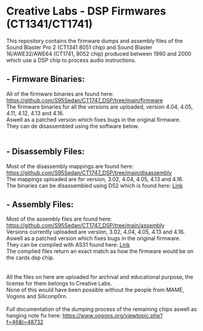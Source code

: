 # Creative Labs - DSP Firmwares (CT1341/CT1741)

This repository contains the firmware dumps and assembly files of the Sound Blaster Pro 2 (CT1341 8051 chip) and Sound Blaster 16/AWE32/AWE64 (CT1741, 8052 chip) produced between 1990 and 2000 which use a DSP chip to process audio instructions.

## - Firmware Binaries:<br>
All of the firmware binaries are found here: https://github.com/S95Sedan/CT1747_DSP/tree/main/firmware<br>
The firmware binaries for all the versions are uploaded, version 4.04, 4.05, 4.11, 4.12, 4.13 and 4.16.<br>
Aswell as a patched version which fixes bugs in the original firmware.<br>
They can de disassembled using the software below.<br>
<br>
## - Disassembly Files:<br>
Most of the disassembly mappings are found here: https://github.com/S95Sedan/CT1747_DSP/tree/main/disassembly<br>
The mappings uploaded are for version, 3.02, 4.04, 4.05, 4.13 and 4.16.<br>
The binaries can be disassembled using D52 which is found here: [Link](https://www.bipom.com/dis51.php)
<br>
## - Assembly Files:<br>
Most of the assembly files are found here: https://github.com/S95Sedan/CT1747_DSP/tree/main/assembly<br>
Versions currently uploaded are version, 3.02, 4.04, 4.05, 4.13 and 4.16.<br>
Aswell as a patched version which fixes bugs in the original firmware.<br>
They can be compiled with AS31 found here: [Link](https://www.pjrc.com/tech/8051/)<br>
The complied files return an exact match as how the firmware would be on the cards dsp chip.<br>
<br>
<br>
All the files on here are uploaded for archival and educational purpose, the license for them belongs to Creative Labs.<br>
None of this would have been possible without the people from MAME, Vogons and Siliconp0rn.<br>
<br>
Full documentation of the dumping process of the remaining chips aswell as hanging note fix here: https://www.vogons.org/viewtopic.php?f=46&t=48732
